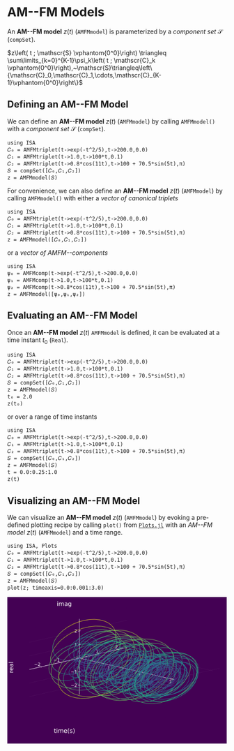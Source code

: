 # AM--FM Models

An **AM--FM model** $z(t)$ (`AMFMmodel`) is parameterized by a *component set* $\mathscr{S}$ (`compSet`).

$z\left( t ; \mathscr{S} \vphantom{0^0}\right)  \triangleq \sum\limits_{k=0}^{K-1}\psi_k\left( t ; \mathscr{C}_k \vphantom{0^0}\right),~\mathscr{S}\triangleq\left\{\mathscr{C}_0,\mathscr{C}_1,\cdots,\mathscr{C}_{K-1}\vphantom{0^0}\right\}$

## Defining an AM--FM Model
We can define an **AM--FM model** $z(t)$ (`AMFMmodel`) by calling `AMFMmodel()` with a *component set* $\mathscr{S}$ (`compSet`).
```@example
using ISA
𝐶₀ = AMFMtriplet(t->exp(-t^2/5),t->200.0,0.0)
𝐶₁ = AMFMtriplet(t->1.0,t->100*t,0.1)
𝐶₂ = AMFMtriplet(t->0.8*cos(11t),t->100 + 70.5*sin(5t),π)
𝑆 = compSet([𝐶₀,𝐶₁,𝐶₂])
z = AMFMmodel(𝑆)
```

For convenience, we can also define an **AM--FM model** $z(t)$ (`AMFMmodel`) by calling `AMFMmodel()` with either a *vector of canonical triplets*
```@example
using ISA
𝐶₀ = AMFMtriplet(t->exp(-t^2/5),t->200.0,0.0)
𝐶₁ = AMFMtriplet(t->1.0,t->100*t,0.1)
𝐶₂ = AMFMtriplet(t->0.8*cos(11t),t->100 + 70.5*sin(5t),π)
z = AMFMmodel([𝐶₀,𝐶₁,𝐶₂])
```
or a *vector of AMFM--components*
```@example
using ISA
ψ₀ = AMFMcomp(t->exp(-t^2/5),t->200.0,0.0)
ψ₁ = AMFMcomp(t->1.0,t->100*t,0.1)
ψ₂ = AMFMcomp(t->0.8*cos(11t),t->100 + 70.5*sin(5t),π)
z = AMFMmodel([ψ₀,ψ₁,ψ₂])
```

## Evaluating an AM--FM Model
Once an  **AM--FM model** $z(t)$ `AMFMmodel` is defined, it can be evaluated at a time instant $t_0$ (`Real`).
```@example
using ISA
𝐶₀ = AMFMtriplet(t->exp(-t^2/5),t->200.0,0.0)
𝐶₁ = AMFMtriplet(t->1.0,t->100*t,0.1)
𝐶₂ = AMFMtriplet(t->0.8*cos(11t),t->100 + 70.5*sin(5t),π)
𝑆 = compSet([𝐶₀,𝐶₁,𝐶₂])
z = AMFMmodel(𝑆)
t₀ = 2.0
z(t₀)
```
or over a range of time instants
```@example
using ISA
𝐶₀ = AMFMtriplet(t->exp(-t^2/5),t->200.0,0.0)
𝐶₁ = AMFMtriplet(t->1.0,t->100*t,0.1)
𝐶₂ = AMFMtriplet(t->0.8*cos(11t),t->100 + 70.5*sin(5t),π)
𝑆 = compSet([𝐶₀,𝐶₁,𝐶₂])
z = AMFMmodel(𝑆)
t = 0.0:0.25:1.0
z(t)
```

## Visualizing an AM--FM Model
We can visualize an **AM--FM model** $z(t)$ (`AMFMmodel`) by evoking a pre-defined plotting recipe by calling `plot()` from [`Plots.jl`](http://docs.juliaplots.org/latest/) with an *AM--FM model* $z(t)$ (`AMFMmodel`) and a time range.
```@example
using ISA, Plots
𝐶₀ = AMFMtriplet(t->exp(-t^2/5),t->200.0,0.0)
𝐶₁ = AMFMtriplet(t->1.0,t->100*t,0.1)
𝐶₂ = AMFMtriplet(t->0.8*cos(11t),t->100 + 70.5*sin(5t),π)
𝑆 = compSet([𝐶₀,𝐶₁,𝐶₂])
z = AMFMmodel(𝑆)
plot(z; timeaxis=0.0:0.001:3.0)
```
![](https://raw.githubusercontent.com/NMSU-ISA/ISA/master/docs/src/assets/IS_models.png)
